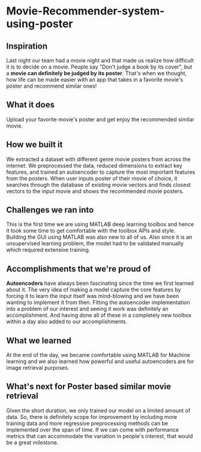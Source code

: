 # Movie-Recommender-system-using-poster

## **Inspiration** 
Last night our team had a movie night and that made us realize how difficult it is to decide on a movie. People say "Don't judge a book by its cover", but a **movie can definitely be judged by its poster**. That's when we thought, how life can be made easier with an app that takes in a favorite movie's poster and recommend similar ones!

##  **What it does**
Upload your favorite movie's poster and get enjoy the recommended similar movie.

## **How we built it**
We extracted a dataset with different genre movie posters from across the internet. We preprocessed the data, reduced dimensions to extract key features, and trained an autoencoder to capture the most important features from the posters. When user inputs poster of their movie of choice, it searches through the database of existing movie vectors and finds closest vectors to the input movie and shows the recommended movie posters. 

## **Challenges we ran into**
This is the first time we are using MATLAB deep learning toolbox and hence it took some time to get comfortable with the toolbox APIs and style. Building the GUI using MATLAB was also new to all of us. Also since it is an unsupervised learning problem, the model had to be validated manually which required extensive training.

## **Accomplishments that we're proud of**
**Autoencoders** have always been fascinating since the time we first learned about it. The very idea of making a model capture the core features by forcing it to learn the input itself was mind-blowing and we have been wanting to implement it from then. Fitting the autoencoder implementation into a problem of our interest and seeing it work was definitely an accomplishment. And having done all of these in a completely new toolbox within a day also added to our accomplishments.

## **What we learned**
At the end of the day, we became comfortable using MATLAB for Machine learning and we also learned how powerful and useful autoencoders are for image retrieval purposes.
## **What's next for Poster based similar movie retrieval** 
Given the short duration, we only trained our model on a limited amount of data. So, there is definitely scope for improvement by including more training data and more regressive preprocessing methods can be implemented over the span of time. If we can come with performance metrics that can accommodate the variation in people's interest, that would be a great milestone.
